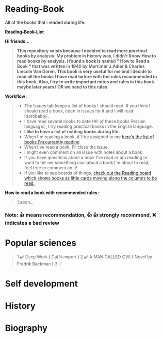 # Reading-Book
All of the books that i readed during life.

**Reading-Book-List**

**Hi friends...**
>**This repository exists because I decided to read more practical books by analysis.
> My problem in history was, I didn't Know How to read books by analysis.
>  I found a book is named " How to Read a Book " that was written in 1940 by Mortimer J.Adler & Charles Lincoln Van Doren,
>  This book is very useful for me and I decide to read all the books I have read before with the rules recommended in this book.
>  Also, I try to write important notes and rules in this book. maybe later years I OR we need to this rules.**


**Workflow :**
>    - The Issues tab keeps a list of books I should read. If you think I should read a book, open in issues for it and I will read it(probably).
>    - I have read several books to date (All of these books Persian language.), I try reading practical books in the English language.
>    - **I like to have a list of reading books during life.** 
>    - When I'm reading a book, it'll be assigned to me [here's the list of books I'm currently reading](https://github.com/CheraghiMilad/Reading-Book/issues)
>    - When I've read a book, I'll close the issue.
>    - I might even comment on an issue with notes about a book.
>    - If you have questions about a book I've read or am reading or want to tell me something cool about a book I'm about to read, feel free to comment on it! 
>    - If you like to see boards of things, [check out the Reading board which shows books as little cards moving along the columns to be read.](https://github.com/CheraghiMilad/Reading-Book/projects/1)

**How to read a book with recommended rules :**
>1.soon...



### Note: :+1: means recommendation, :+1: :+1: strongly recommend, :x: indicates a bad review ##

#  Popular sciences
>   1 :heavy_check_mark: Deep Work ( Cal Newport )
>   2 :heavy_check_mark: A MAN CALLED OVE ( Novel by Fredrik Backman )
>   3 :white_check_mark:

#  Self development

#  History

#  Biography
